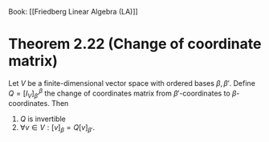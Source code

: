 Book: [[Friedberg Linear Algebra (LA)]]
# Theorem 2.22 (Change of coordinate matrix)
Let $V$ be a finite-dimensional vector space with ordered bases $\beta,\beta'$.
Define $Q=[I_{V}]_{\beta'}^{\beta}$ the change of coordinates matrix from $\beta'$-coordinates to $\beta$-coordinates.
Then 
1. $Q$ is invertible
2. $\forall v\in V:[v]_{\beta}=Q[v]_{\beta'}$.